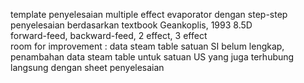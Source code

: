 template penyelesaian multiple effect evaporator dengan step-step penyelesaian berdasarkan textbook Geankoplis, 1993 8.5D
<br />forward-feed, backward-feed, 2 effect, 3 effect
<br />room for improvement : data steam table satuan SI belum lengkap, penambahan data steam table untuk satuan US yang juga terhubung langsung dengan sheet penyelesaian
